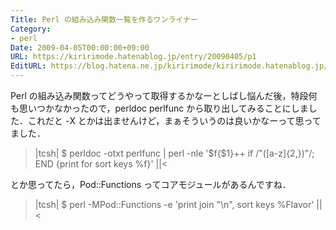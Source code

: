 ```yaml
---
Title: Perl の組み込み関数一覧を作るワンライナー
Category:
- perl
Date: 2009-04-05T00:00:00+09:00
URL: https://kiririmode.hatenablog.jp/entry/20090405/p1
EditURL: https://blog.hatena.ne.jp/kiririmode/kiririmode.hatenablog.jp/atom/entry/8454420450078213268
---
```



Perl の組み込み関数ってどうやって取得するかなーとしばし悩んだ後，特段何も思いつかなかったので，perldoc perlfunc から取り出してみることにしました．これだと -X とかは出ませんけど，まぁそういうのは良いかなーって思ってました．

>|tcsh|
$ perldoc -otxt perlfunc | perl -nle '$f{$1}++ if /"([a-z]{2,})"/; END {print for sort keys %f}'
||<

とか思ってたら，Pod::Functions ってコアモジュールがあるんですね．

>|tcsh|
$ perl -MPod::Functions -e 'print join "\n", sort keys %Flavor'
||<
